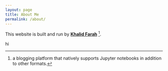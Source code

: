 ```yaml
---
layout: page
title: About Me
permalink: /about/
---
```


This website is built and run by **[Khalid Farah](https://github.com/fastai/fastpages)** [^1].

hi

[^1]:a blogging platform that natively supports Jupyter notebooks in addition to other formats.
